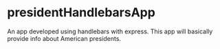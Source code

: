 # presidentHandlebarsApp
An app developed using handlebars with express. This app will basically provide info about American presidents.
